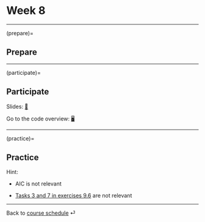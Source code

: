 # Week 8



---

(prepare)=
## Prepare



---


(participate)=
## Participate


Slides: [📑](https://drive.google.com/file/d/10pxsWKG9plIP9Jk6vULsCmfYtVHdUX0x/view?usp=sharing)

Go to the code overview: [🖥](../docs/code-overview.md)





---


(practice)=
## Practice

Hint:

- AIC is not relevant

- [Tasks 3 and 7 in exercises 9.6](https://openintro-ims.netlify.app/model-logistic.html#chp09-exercises) are not relevant


---

Back to [course schedule](../docs/course-schedule.md) ⏎
